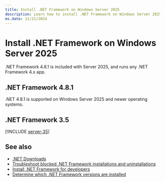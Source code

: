 ```yaml
---
title: Install .NET Framework on Windows Server 2025
description: Learn how to install .NET Framework on Windows Server 2025.
ms.date: 11/21/2024
---
```


# Install .NET Framework on Windows Server 2025

.NET Framework 4.8.1 is included with Server 2025, and runs any .NET Framework 4.x app.

## .NET Framework 4.8.1

.NET 4.8.1 is supported on Windows Server 2025 and newer operating systems.

## .NET Framework 3.5

[!INCLUDE [server-35](includes/server-35.md)]

## See also

- [.NET Downloads](https://dotnet.microsoft.com/download)
- [Troubleshoot blocked .NET Framework installations and uninstallations](troubleshoot-blocked-installations-and-uninstallations.md)
- [Install .NET Framework for developers](guide-for-developers.md)
- [Determine which .NET Framework versions are installed](../migration-guide/how-to-determine-which-versions-are-installed.md)
